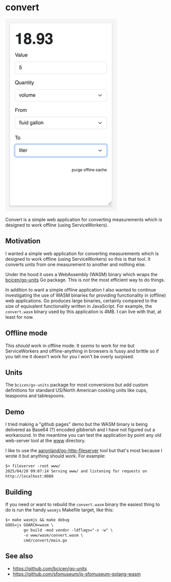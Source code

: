 # convert

![](docs/images/convert-example.png)

Convert is a simple web application for converting measurements which is designed to work offline (using ServiceWorkers).

## Motivation

I wanted a simple web application for converting measurements which is designed to work offline (using ServiceWorkers) so this is that tool. It converts units from one measurement to another and nothing else.

Under the hood it uses a WebAssembly (WASM) binary which wraps the [bcicen/go-units](https://github.com/bcicen/go-units) Go package. This is _not_ the most efficient way to do things.

In addition to want a simple offline application I also wanted to continue investigating the use of WASM binaries for providing functionality in (offline) web applications. Go produces large binaries, certainly compared to the size of equivalent functionality written in JavaScript. For example, the `convert.wasm` binary used by this application is 4MB. I can live with that, at least for now.

## Offline mode

This _should_ work in offline mode. It _seems_ to work for me but ServiceWorkers and offline-anything in browsers is fussy and brittle so if you tell me it doesn't work for you I won't be overly surpised.

## Units

The `bcicen/go-units` package for most conversions but add custom definitions for standard US/North American cooking units like cups, teaspoons and tablespoons.

## Demo

I tried making a "github pages" demo but the WASM binary is being delivered as Base64 (?) encoded gibberish and I have not figured out a workaround. In the meantime you can test the application by point any old web-server tool at the [www](www) directory.

I like to use the [aaronland/go-http-fileserver](https://github.com/aaronland/go-http-fileserver) tool but that's most because I wrote it but anything should work. For example:

```
$> fileserver -root www/
2025/04/28 09:07:14 Serving www/ and listening for requests on http://localhost:8080
```

## Building

If you need or want to rebuild the `convert.wasm` binary the easiest thing to do is run the handy `wasmjs` Makefile target, like this:

```
$> make wasmjs && make debug
GOOS=js GOARCH=wasm \
		go build -mod vendor -ldflags="-s -w" \
		-o www/wasm/convert.wasm \
		cmd/convert/main.go
```

## See also

* https://github.com/bcicen/go-units
* https://github.com/sfomuseum/js-sfomuseum-golang-wasm